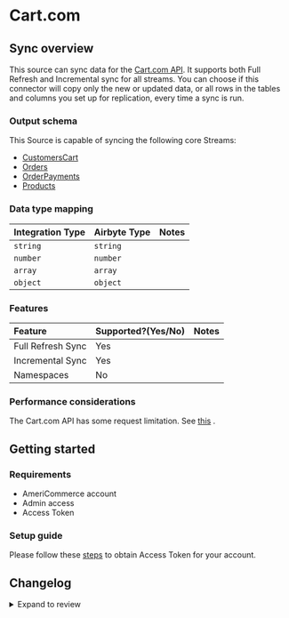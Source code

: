 # Cart.com

## Sync overview

This source can sync data for the [Cart.com API](https://developers.cart.com/docs/rest-api/docs/README.md). It supports both Full Refresh and Incremental sync for all streams. You can choose if this connector will copy only the new or updated data, or all rows in the tables and columns you set up for replication, every time a sync is run.

### Output schema

This Source is capable of syncing the following core Streams:

- [CustomersCart](https://developers.cart.com/docs/rest-api/restapi.json/paths/~1customers/get)
- [Orders](https://developers.cart.com/docs/rest-api/restapi.json/paths/~1orders/get)
- [OrderPayments](https://developers.cart.com/docs/rest-api/restapi.json/paths/~1order_payments/get)
- [Products](https://developers.cart.com/docs/rest-api/restapi.json/paths/~1products/get)

### Data type mapping

| Integration Type | Airbyte Type | Notes |
| :--------------- | :----------- | :---- |
| `string`         | `string`     |       |
| `number`         | `number`     |       |
| `array`          | `array`      |       |
| `object`         | `object`     |       |

### Features

| Feature           | Supported?\(Yes/No\) | Notes |
| :---------------- | :------------------- | :---- |
| Full Refresh Sync | Yes                  |       |
| Incremental Sync  | Yes                  |       |
| Namespaces        | No                   |       |

### Performance considerations

The Cart.com API has some request limitation. See [this](https://developers.cart.com/docs/rest-api/docs/README.md#rate-limiting) .

## Getting started

### Requirements

- AmeriCommerce account
- Admin access
- Access Token

### Setup guide

Please follow these [steps](https://developers.cart.com/docs/rest-api/docs/README.md#setup) to obtain Access Token for your account.

## Changelog

<details>
  <summary>Expand to review</summary>

| Version | Date       | Pull Request                                             | Subject                                                                                |
| :------ | :--------- | :------------------------------------------------------- | :------------------------------------------------------------------------------------- |
| 0.3.34 | 2025-10-07 | [67194](https://github.com/airbytehq/airbyte/pull/67194) | Update dependencies |
| 0.3.33 | 2025-09-30 | [65341](https://github.com/airbytehq/airbyte/pull/65341) | Update dependencies |
| 0.3.32 | 2025-08-16 | [65042](https://github.com/airbytehq/airbyte/pull/65042) | Update dependencies |
| 0.3.31 | 2025-08-09 | [64653](https://github.com/airbytehq/airbyte/pull/64653) | Update dependencies |
| 0.3.30 | 2025-07-26 | [63783](https://github.com/airbytehq/airbyte/pull/63783) | Update dependencies |
| 0.3.29 | 2025-06-21 | [61884](https://github.com/airbytehq/airbyte/pull/61884) | Update dependencies |
| 0.3.28 | 2025-06-15 | [60717](https://github.com/airbytehq/airbyte/pull/60717) | Update dependencies |
| 0.3.27 | 2025-05-10 | [59773](https://github.com/airbytehq/airbyte/pull/59773) | Update dependencies |
| 0.3.26 | 2025-05-03 | [59323](https://github.com/airbytehq/airbyte/pull/59323) | Update dependencies |
| 0.3.25 | 2025-04-26 | [58740](https://github.com/airbytehq/airbyte/pull/58740) | Update dependencies |
| 0.3.24 | 2025-04-19 | [58262](https://github.com/airbytehq/airbyte/pull/58262) | Update dependencies |
| 0.3.23 | 2025-04-12 | [57614](https://github.com/airbytehq/airbyte/pull/57614) | Update dependencies |
| 0.3.22 | 2025-04-05 | [57124](https://github.com/airbytehq/airbyte/pull/57124) | Update dependencies |
| 0.3.21 | 2025-03-29 | [56592](https://github.com/airbytehq/airbyte/pull/56592) | Update dependencies |
| 0.3.20 | 2025-03-22 | [56133](https://github.com/airbytehq/airbyte/pull/56133) | Update dependencies |
| 0.3.19 | 2025-03-08 | [55408](https://github.com/airbytehq/airbyte/pull/55408) | Update dependencies |
| 0.3.18 | 2025-03-01 | [54879](https://github.com/airbytehq/airbyte/pull/54879) | Update dependencies |
| 0.3.17 | 2025-02-22 | [54281](https://github.com/airbytehq/airbyte/pull/54281) | Update dependencies |
| 0.3.16 | 2025-02-15 | [53886](https://github.com/airbytehq/airbyte/pull/53886) | Update dependencies |
| 0.3.15 | 2025-02-01 | [52906](https://github.com/airbytehq/airbyte/pull/52906) | Update dependencies |
| 0.3.14 | 2025-01-25 | [52205](https://github.com/airbytehq/airbyte/pull/52205) | Update dependencies |
| 0.3.13 | 2025-01-18 | [51751](https://github.com/airbytehq/airbyte/pull/51751) | Update dependencies |
| 0.3.12 | 2025-01-11 | [51294](https://github.com/airbytehq/airbyte/pull/51294) | Update dependencies |
| 0.3.11 | 2024-12-28 | [50505](https://github.com/airbytehq/airbyte/pull/50505) | Update dependencies |
| 0.3.10 | 2024-12-21 | [50189](https://github.com/airbytehq/airbyte/pull/50189) | Update dependencies |
| 0.3.9 | 2024-12-14 | [49316](https://github.com/airbytehq/airbyte/pull/49316) | Update dependencies |
| 0.3.8 | 2024-11-25 | [48637](https://github.com/airbytehq/airbyte/pull/48637) | Starting with this version, the Docker image is now rootless. Please note that this and future versions will not be compatible with Airbyte versions earlier than 0.64 |
| 0.3.7 | 2024-11-04 | [43726](https://github.com/airbytehq/airbyte/pull/43726) | Update dependencies |
| 0.3.6 | 2024-06-29 | [40011](https://github.com/airbytehq/airbyte/pull/40011) | Update dependencies |
| 0.3.5 | 2024-04-19 | [37131](https://github.com/airbytehq/airbyte/pull/37131) | Updating to 0.80.0 CDK |
| 0.3.4 | 2024-04-18 | [37131](https://github.com/airbytehq/airbyte/pull/37131) | Manage dependencies with Poetry. |
| 0.3.3 | 2024-04-15 | [37131](https://github.com/airbytehq/airbyte/pull/37131) | Base image migration: remove Dockerfile and use the python-connector-base image |
| 0.3.2 | 2024-04-12 | [37131](https://github.com/airbytehq/airbyte/pull/37131) | schema descriptions |
| 0.3.1 | 2023-11-21 | [32705](https://github.com/airbytehq/airbyte/pull/32705) | Update CDK version |
| 0.3.0 | 2023-11-14 | [23317](https://github.com/airbytehq/airbyte/pull/23317) | Update schemas |
| 0.2.1 | 2023-02-22 | [23317](https://github.com/airbytehq/airbyte/pull/23317) | Remove support for incremental for `order_statuses` stream |
| 0.2.0 | 2022-09-21 | [16612](https://github.com/airbytehq/airbyte/pull/16612) | Source Cart.com: implement Central API Router access method and improve backoff policy |
| 0.1.6 | 2022-07-15 | [14752](https://github.com/airbytehq/airbyte/pull/14752) | Add `order_statuses` stream |
| 0.1.5 | 2021-12-23 | [8434](https://github.com/airbytehq/airbyte/pull/8434) | Update fields in source-connectors specifications |
| 0.1.3 | 2021-08-26 | [5465](https://github.com/airbytehq/airbyte/pull/5465) | Add the end_date option for limitation of the amount of synced data |
| 0.1.2 | 2021-08-23 | [1111](https://github.com/airbytehq/airbyte/pull/1111) | Add `order_items` stream |
| 0.1.0 | 2021-06-08 | [4574](https://github.com/airbytehq/airbyte/pull/4574) | Initial Release |

</details>
